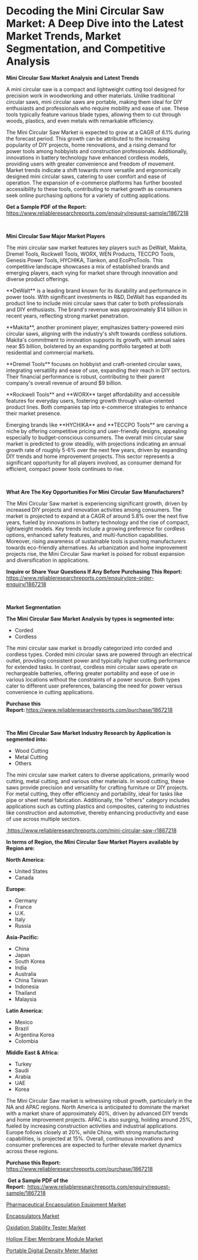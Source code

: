 <p><h1>Decoding the Mini Circular Saw Market: A Deep Dive into the Latest Market Trends, Market Segmentation, and Competitive Analysis</h1></p><p><strong>Mini Circular Saw Market Analysis and Latest Trends</strong></p>
<p><p>A mini circular saw is a compact and lightweight cutting tool designed for precision work in woodworking and other materials. Unlike traditional circular saws, mini circular saws are portable, making them ideal for DIY enthusiasts and professionals who require mobility and ease of use. These tools typically feature various blade types, allowing them to cut through woods, plastics, and even metals with remarkable efficiency.</p><p>The Mini Circular Saw Market is expected to grow at a CAGR of 6.1% during the forecast period. This growth can be attributed to the increasing popularity of DIY projects, home renovations, and a rising demand for power tools among hobbyists and construction professionals. Additionally, innovations in battery technology have enhanced cordless models, providing users with greater convenience and freedom of movement. Market trends indicate a shift towards more versatile and ergonomically designed mini circular saws, catering to user comfort and ease of operation. The expansion of e-commerce platforms has further boosted accessibility to these tools, contributing to market growth as consumers seek online purchasing options for a variety of cutting applications.</p></p>
<p><strong>Get a Sample PDF of the Report:&nbsp;</strong> <a href="https://www.reliableresearchreports.com/enquiry/request-sample/1867218?utm_campaign=31&utm_medium=2&utm_source=Github&utm_content=ia&utm_term=22022025&utm_id=mini-circular-saw">https://www.reliableresearchreports.com/enquiry/request-sample/1867218</a></p>
<p>&nbsp;</p>
<p><strong>Mini Circular Saw Major Market Players</strong></p>
<p><p>The mini circular saw market features key players such as DeWalt, Makita, Dremel Tools, Rockwell Tools, WORX, WEN Products, TECCPO Tools, Genesis Power Tools, HYCHIKA, Tiankon, and EcoProTools. This competitive landscape showcases a mix of established brands and emerging players, each vying for market share through innovation and diverse product offerings.</p><p>**DeWalt** is a leading brand known for its durability and performance in power tools. With significant investments in R&D, DeWalt has expanded its product line to include mini circular saws that cater to both professionals and DIY enthusiasts. The brand's revenue was approximately $14 billion in recent years, reflecting strong market penetration.</p><p>**Makita**, another prominent player, emphasizes battery-powered mini circular saws, aligning with the industry's shift towards cordless solutions. Makita's commitment to innovation supports its growth, with annual sales near $5 billion, bolstered by an expanding portfolio targeted at both residential and commercial markets.</p><p>**Dremel Tools** focuses on hobbyist and craft-oriented circular saws, integrating versatility and ease of use, expanding their reach in DIY sectors. Their financial performance is robust, contributing to their parent company's overall revenue of around $9 billion.</p><p>**Rockwell Tools** and **WORX** target affordability and accessible features for everyday users, fostering growth through value-oriented product lines. Both companies tap into e-commerce strategies to enhance their market presence.</p><p>Emerging brands like **HYCHIKA** and **TECCPO Tools** are carving a niche by offering competitive pricing and user-friendly designs, appealing especially to budget-conscious consumers. The overall mini circular saw market is predicted to grow steadily, with projections indicating an annual growth rate of roughly 5-6% over the next few years, driven by expanding DIY trends and home improvement projects. This sector represents a significant opportunity for all players involved, as consumer demand for efficient, compact power tools continues to rise.</p></p>
<p>&nbsp;</p>
<p><strong>What Are The Key Opportunities For Mini Circular Saw Manufacturers?</strong></p>
<p><p>The Mini Circular Saw market is experiencing significant growth, driven by increased DIY projects and renovation activities among consumers. The market is projected to expand at a CAGR of around 5.8% over the next five years, fueled by innovations in battery technology and the rise of compact, lightweight models. Key trends include a growing preference for cordless options, enhanced safety features, and multi-function capabilities. Moreover, rising awareness of sustainable tools is pushing manufacturers towards eco-friendly alternatives. As urbanization and home improvement projects rise, the Mini Circular Saw market is poised for robust expansion and diversification in applications.</p></p>
<p><strong>Inquire or Share Your Questions If Any Before Purchasing This Report:</strong> <a href="https://www.reliableresearchreports.com/enquiry/pre-order-enquiry/1867218?utm_campaign=31&utm_medium=2&utm_source=Github&utm_content=ia&utm_term=22022025&utm_id=mini-circular-saw">https://www.reliableresearchreports.com/enquiry/pre-order-enquiry/1867218</a></p>
<p>&nbsp;</p>
<p><strong>Market Segmentation</strong></p>
<p><strong>The Mini Circular Saw Market Analysis by types is segmented into:</strong></p>
<p><ul><li>Corded</li><li>Cordless</li></ul></p>
<p><p>The mini circular saw market is broadly categorized into corded and cordless types. Corded mini circular saws are powered through an electrical outlet, providing consistent power and typically higher cutting performance for extended tasks. In contrast, cordless mini circular saws operate on rechargeable batteries, offering greater portability and ease of use in various locations without the constraints of a power source. Both types cater to different user preferences, balancing the need for power versus convenience in cutting applications.</p></p>
<p><strong>Purchase this Report:&nbsp;</strong><a href="https://www.reliableresearchreports.com/purchase/1867218?utm_campaign=31&utm_medium=2&utm_source=Github&utm_content=ia&utm_term=22022025&utm_id=mini-circular-saw">https://www.reliableresearchreports.com/purchase/1867218</a></p>
<p>&nbsp;</p>
<p><strong>The Mini Circular Saw Market Industry Research by Application is segmented into:</strong></p>
<p><ul><li>Wood Cutting</li><li>Metal Cutting</li><li>Others</li></ul></p>
<p><p>The mini circular saw market caters to diverse applications, primarily wood cutting, metal cutting, and various other materials. In wood cutting, these saws provide precision and versatility for crafting furniture or DIY projects. For metal cutting, they offer efficiency and portability, ideal for tasks like pipe or sheet metal fabrication. Additionally, the "others" category includes applications such as cutting plastics and composites, catering to industries like construction and automotive, thereby enhancing productivity and ease of use across multiple sectors.</p></p>
<p><a href="https://www.reliableresearchreports.com/mini-circular-saw-r1867218?utm_campaign=31&utm_medium=2&utm_source=Github&utm_content=ia&utm_term=22022025&utm_id=mini-circular-saw">&nbsp;https://www.reliableresearchreports.com/mini-circular-saw-r1867218</a></p>
<p><strong>In terms of Region, the Mini Circular Saw Market Players available by Region are:</strong></p>
<p>
    <p> <strong> North America: </strong>
        <ul>
            <li>United States</li>
            <li>Canada</li>
        </ul>
        </p> 
    <p> <strong> Europe: </strong>
        <ul>
            <li>Germany</li>
            <li>France</li>
            <li>U.K.</li>
            <li>Italy</li>
            <li>Russia</li>
        </ul>
        </p> 
    <p> <strong> Asia-Pacific: </strong>
        <ul>
            <li>China</li>
            <li>Japan</li>
            <li>South Korea</li>
            <li>India</li>
            <li>Australia</li>
            <li>China Taiwan</li>
            <li>Indonesia</li>
            <li>Thailand</li>
            <li>Malaysia</li>
        </ul>
        </p> 
    <p> <strong> Latin America: </strong>
        <ul>
            <li>Mexico</li>
            <li>Brazil</li>
            <li>Argentina Korea</li>
            <li>Colombia</li>
        </ul>
        </p> 
    <p> <strong> Middle East & Africa: </strong>
        <ul>
            <li>Turkey</li>
            <li>Saudi</li>
            <li>Arabia</li>
            <li>UAE</li>
            <li>Korea</li>
        </ul>
    </p>
    </p>
<p><p>The Mini Circular Saw market is witnessing robust growth, particularly in the NA and APAC regions. North America is anticipated to dominate the market with a market share of approximately 40%, driven by advanced DIY trends and home improvement projects. APAC is also surging, holding around 25%, fueled by increasing construction activities and industrial applications. Europe follows closely at 20%, while China, with strong manufacturing capabilities, is projected at 15%. Overall, continuous innovations and consumer preferences are expected to further elevate market dynamics across these regions.</p></p>
<p><strong>Purchase this Report: </strong><a href="https://www.reliableresearchreports.com/purchase/1867218?utm_campaign=31&utm_medium=2&utm_source=Github&utm_content=ia&utm_term=22022025&utm_id=mini-circular-saw">https://www.reliableresearchreports.com/purchase/1867218</a></p>
<p>&nbsp;<strong>Get a Sample PDF of the Report:&nbsp;&nbsp;</strong><a href="https://www.reliableresearchreports.com/enquiry/request-sample/1867218?utm_campaign=31&utm_medium=2&utm_source=Github&utm_content=ia&utm_term=22022025&utm_id=mini-circular-saw">https://www.reliableresearchreports.com/enquiry/request-sample/1867218</a></p>
<p><strong></strong></p>
<p><p><a href="https://github.com/shewlisapsai/Market-Research-Report-List-1/blob/main/pharmaceutical-encapsulation-equipment-market.md?utm_campaign=31&utm_medium=2&utm_source=Github&utm_content=ia&utm_term=22022025&utm_id=mini-circular-saw">Pharmaceutical Encapsulation Equipment Market</a></p><p><a href="https://github.com/hunanuzmez/Market-Research-Report-List-1/blob/main/encapsulators-market.md?utm_campaign=31&utm_medium=2&utm_source=Github&utm_content=ia&utm_term=22022025&utm_id=mini-circular-saw">Encapsulators Market</a></p><p><a href="https://github.com/denbelnmer50/Market-Research-Report-List-1/blob/main/oxidation-stability-tester-market.md?utm_campaign=31&utm_medium=2&utm_source=Github&utm_content=ia&utm_term=22022025&utm_id=mini-circular-saw">Oxidation Stability Tester Market</a></p><p><a href="https://github.com/krulicfidura/Market-Research-Report-List-1/blob/main/hollow-fiber-membrane-module-market.md?utm_campaign=31&utm_medium=2&utm_source=Github&utm_content=ia&utm_term=22022025&utm_id=mini-circular-saw">Hollow Fiber Membrane Module Market</a></p><p><a href="https://github.com/vassihucz/Market-Research-Report-List-1/blob/main/portable-digital-density-meter-market.md?utm_campaign=31&utm_medium=2&utm_source=Github&utm_content=ia&utm_term=22022025&utm_id=mini-circular-saw">Portable Digital Density Meter Market</a></p></p>